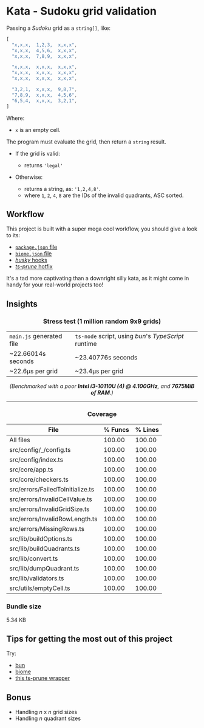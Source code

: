 # Kata - Sudoku grid validation

Passing a _Sudoku_ grid as a `string[]`, like:

```ts
[
  "x,x,x,  1,2,3,  x,x,x",
  "x,x,x,  4,5,6,  x,x,x",
  "x,x,x,  7,8,9,  x,x,x",

  "x,x,x,  x,x,x,  x,x,x",
  "x,x,x,  x,x,x,  x,x,x",
  "x,x,x,  x,x,x,  x,x,x",

  "3,2,1,  x,x,x,  9,8,7",
  "7,8,9,  x,x,x,  4,5,6",
  "6,5,4,  x,x,x,  3,2,1",
]
```

Where:

- `x` is an empty cell.

The program must evaluate the grid, then return a `string` result.

- If the grid is valid:

  - returns `'legal'`

- Otherwise:
  - returns a string, as: `'1,2,4,8'`.
  - where `1`, `2`, `4`, `8` are the IDs of the invalid quadrants, ASC sorted.

## Workflow

This project is built with a super mega cool workflow, you should give a look to its:

- [`package.json` file](/package.json)
- [`biome.json` file](/biome.json)
- [_husky_ hooks](/.husky)
- [_ts-prune_ hotfix](/.ts-prune)

It's a tad more captivating than a downright silly kata, as it might come in handy for your real-world projects too!

## Insights

<div align="center">
  <h3>Stress test (1 million random 9x9 grids)</h3>

  <table>
    <tr>
      <td><code>main.js</code> generated file</td>
      <td><code>ts-node</code> script, using <em>bun</em>'s <em>TypeScript</em> runtime</td>
    </tr>
    <tr>
      <td>~22.66014s seconds</td>
      <td>~23.40776s seconds</td>
    </tr>
    <tr>
      <td>~22.6µs per grid</td>
      <td>~23.4µs per grid</td>
    </tr>
  </table>
  <em>(Benchmarked with a poor <strong>Intel i3-10110U (4) @ 4.100GHz</strong>, and <strong>7675MiB of RAM</strong>.)</em>
</div>

---

<div align="center">
  <h3>Coverage</h3>

  <table>
    <thead>
      <tr>
        <th>File</th>
        <th>% Funcs</th>
        <th>% Lines</th>
      </tr>
    </thead>
    <tbody>
      <tr>
        <td>All files</td>
        <td>100.00</td>
        <td>100.00</td>
      </tr>
      <tr>
        <td>src/config/_/config.ts</td>
        <td>100.00</td>
        <td>100.00</td>
      </tr>
      <tr>
        <td>src/config/index.ts</td>
        <td>100.00</td>
        <td>100.00</td>
      </tr>
      <tr>
        <td>src/core/app.ts</td>
        <td>100.00</td>
        <td>100.00</td>
      </tr>
      <tr>
        <td>src/core/checkers.ts</td>
        <td>100.00</td>
        <td>100.00</td>
      </tr>
      <tr>
        <td>src/errors/FailedToInitialize.ts</td>
        <td>100.00</td>
        <td>100.00</td>
      </tr>
      <tr>
        <td>src/errors/InvalidCellValue.ts</td>
        <td>100.00</td>
        <td>100.00</td>
      </tr>
      <tr>
        <td>src/errors/InvalidGridSize.ts</td>
        <td>100.00</td>
        <td>100.00</td>
      </tr>
      <tr>
        <td>src/errors/InvalidRowLength.ts</td>
        <td>100.00</td>
        <td>100.00</td>
      </tr>
      <tr>
        <td>src/errors/MissingRows.ts</td>
        <td>100.00</td>
        <td>100.00</td>
      </tr>
      <tr>
        <td>src/lib/buildOptions.ts</td>
        <td>100.00</td>
        <td>100.00</td>
      </tr>
      <tr>
        <td>src/lib/buildQuadrants.ts</td>
        <td>100.00</td>
        <td>100.00</td>
      </tr>
      <tr>
        <td>src/lib/convert.ts</td>
        <td>100.00</td>
        <td>100.00</td>
      </tr>
      <tr>
        <td>src/lib/dumpQuadrant.ts</td>
        <td>100.00</td>
        <td>100.00</td>
      </tr>
      <tr>
        <td>src/lib/validators.ts</td>
        <td>100.00</td>
        <td>100.00</td>
      </tr>
      <tr>
        <td>src/utils/emptyCell.ts</td>
        <td>100.00</td>
        <td>100.00</td>
      </tr>
    </tbody>
  </table>
</div>

### Bundle size

5.34 KB

## Tips for getting the most out of this project

Try:

- [bun](https://bun.sh/)
- [biome](https://biomejs.dev/)
- [this ts-prune wrapper](https://github.com/gustaveWPM/ts-prune-with-false-positives-handling)

## Bonus

- Handling _n_ x _n_ grid sizes
- Handling _n_ quadrant sizes
